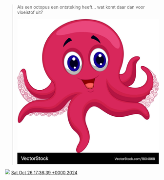 > Als een octopus een ontsteking heeft… wat komt daar dan voor vloeistof uit? 
> 
> ![](../../media/1850230073514987919-Ga1WcZdaYAAwdN8.jpg)

<img src="../../media/tweet.ico" width="12" /> [Sat Oct 26 17:36:39 +0000 2024](https://twitter.com/DromerDenker/status/1850230073514987919)
